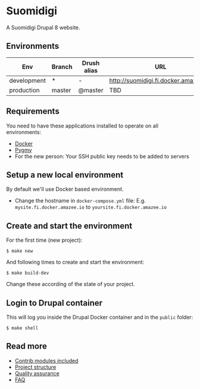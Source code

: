 # Suomidigi

A Suomidigi Drupal 8 website.

## Environments

Env | Branch | Drush alias | URL
--- | ------ | ----------- | ---
development | * | - | http://suomidigi.fi.docker.amazee.io/
production | master | @master | TBD

## Requirements

You need to have these applications installed to operate on all environments:

- [Docker](https://github.com/druidfi/guidelines/blob/master/docs/docker.md)
- [Pygmy](https://github.com/druidfi/guidelines/blob/master/docs/pygmy.md)
- For the new person: Your SSH public key needs to be added to servers

## Setup a new local environment

By default we'll use Docker based environment.

- Change the hostname in `docker-compose.yml` file:
  E.g. `mysite.fi.docker.amazee.io` to `yoursite.fi.docker.amazee.io`

## Create and start the environment

For the first time (new project):

```
$ make new
```

And following times to create and start the environment:

```
$ make build-dev
```

Change these according of the state of your project.

## Login to Drupal container

This will log you inside the Drupal Docker container and in the `public` folder:

```
$ make shell
```

## Read more

- [Contrib modules included](https://github.com/druidfi/spell/blob/master/docs/contrib.md)
- [Project structure](https://github.com/druidfi/spell/blob/master/docs/structure.md)
- [Quality assurance](https://github.com/druidfi/spell/blob/master/docs/qa.md)
- [FAQ](https://github.com/druidfi/spell/blob/master/docs/faq.md)
